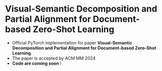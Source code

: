 # Visual-Semantic Decomposition and Partial Alignment for Document-based Zero-Shot Learning
* Official PyTorch implementation for paper **Visual-Semantic Decomposition and Partial Alignment for Document-based Zero-Shot Learning**.
* The paper is accepted by ACM MM 2024
* **Code are coming soon** !

